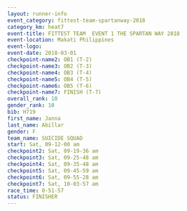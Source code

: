 ```yaml
---
layout: runner-info 
event_category: fittest-team-spartanway-2018 
category_km: heat7 
event-title: FITTEST TEAM  EVENT 1 THE SPARTAN WAY 2018 
event-location: Makati Philippines 
event-logo: 
event-date: 2018-03-01 
checkpoint-name2: OB1 (T-2) 
checkpoint-name3: OB2 (T-3) 
checkpoint-name4: OB3 (T-4) 
checkpoint-name5: OB4 (T-5) 
checkpoint-name6: OB5 (T-6) 
checkpoint-name7: FINISH (T-7) 
overall_rank: 10
gender_rank: 10
bib: H719
first_name: Janna
last_name: Abillar
gender: F
team_name: SUICIDE SQUAD
start: Sat, 09-12-00 am
checkpoint2: Sat, 09-19-36 am
checkpoint3: Sat, 09-25-48 am
checkpoint4: Sat, 09-35-48 am
checkpoint5: Sat, 09-45-59 am
checkpoint6: Sat, 09-55-28 am
checkpoint7: Sat, 10-03-57 am
race_time: 0-51-57
status: FINISHER
---
```

